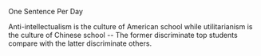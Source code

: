 One Sentence Per Day

Anti-intellectualism is the culture of American school while utilitarianism is the culture of Chinese school -- The former discriminate top students compare with the latter discriminate others.
